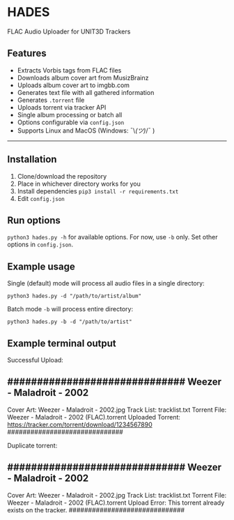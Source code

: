 # HADES
FLAC Audio Uploader for UNIT3D Trackers


## Features

* Extracts Vorbis tags from FLAC files
* Downloads album cover art from MusizBrainz
* Uploads album cover art to imgbb.com
* Generates text file with all gathered information
* Generates `.torrent` file
* Uploads torrent via tracker API
* Single album processing or batch all
* Options configurable via `config.json`
* Supports Linux and MacOS (Windows: ¯\\_(ツ)_/¯ )

---

## Installation

1. Clone/download the repository
2. Place in whichever directory works for you
3. Install dependencies `pip3 install -r requirements.txt`
4. Edit `config.json`


## Run options

`python3 hades.py -h` for available options. For now, use `-b` only. Set other options in `config.json`.

## Example usage

Single (default) mode will process all audio files in a single directory:

`python3 hades.py -d "/path/to/artist/album"`

Batch mode `-b` will process entire directory:

`python3 hades.py -b -d "/path/to/artist"`

## Example terminal output

Successful Upload:

##############################
Weezer - Maladroit - 2002
------------------------------
Cover Art: Weezer - Maladroit - 2002.jpg
Track List: tracklist.txt
Torrent File: Weezer - Maladroit - 2002 (FLAC).torrent
Uploaded Torrent: https://tracker.com/torrent/download/1234567890
##############################

Duplicate torrent:

##############################
Weezer - Maladroit - 2002
------------------------------
Cover Art: Weezer - Maladroit - 2002.jpg
Track List: tracklist.txt
Torrent File: Weezer - Maladroit - 2002 (FLAC).torrent
Upload Error: This torrent already exists on the tracker.
##############################

